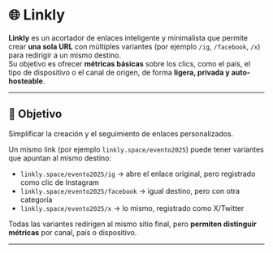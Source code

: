 # 🌐 Linkly

**Linkly** es un acortador de enlaces inteligente y minimalista que permite crear **una sola URL** con múltiples variantes (por ejemplo `/ig`, `/facebook`, `/x`) para redirigir a un mismo destino.  
Su objetivo es ofrecer **métricas básicas** sobre los clics, como el país, el tipo de dispositivo o el canal de origen, de forma **ligera, privada y auto-hosteable**.

---
## 🚀 Objetivo

Simplificar la creación y el seguimiento de enlaces personalizados.

Un mismo link (por ejemplo `linkly.space/evento2025`) puede tener variantes que apuntan al mismo destino:
- `linkly.space/evento2025/ig` → abre el enlace original, pero registrado como clic de Instagram  
- `linkly.space/evento2025/facebook` → igual destino, pero con otra categoría  
- `linkly.space/evento2025/x` → lo mismo, registrado como X/Twitter  

Todas las variantes redirigen al mismo sitio final, pero **permiten distinguir métricas** por canal, país o dispositivo.


---
